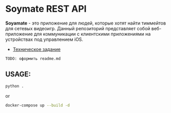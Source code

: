 # Soymate REST API

**Soyamate** - это приложение для людей, которые хотят найти тиммейтов для сетевых видеоигр. Данный репозиторий представляет собой веб-приложение для коммуникации с клиентскими приложениями на устройствах под управлением iOS.

- [Техническое задание](/docs/APP.md) 

``TODO: оформить readme.md``


## USAGE:
```bash
python .
```

or

```bash
docker-compose up --build -d
```